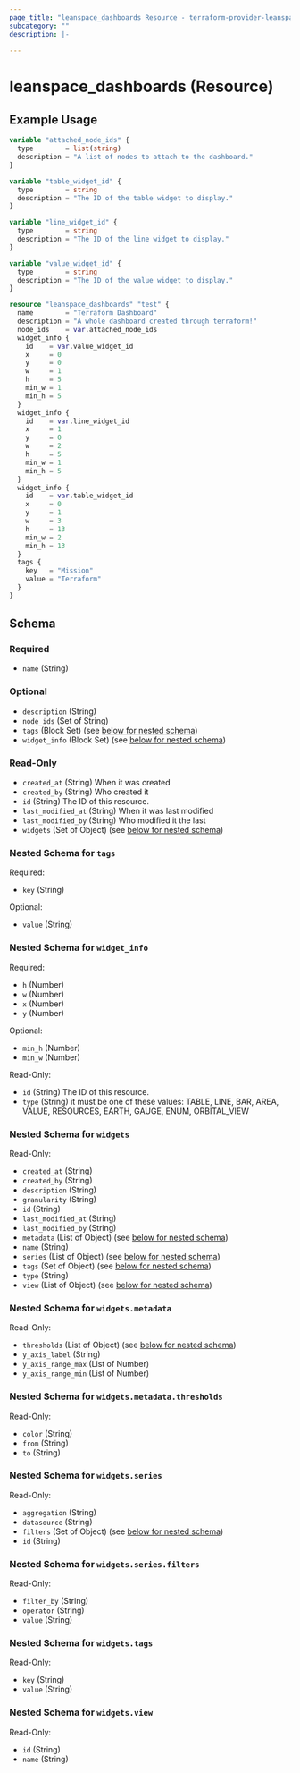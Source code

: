 ```yaml
---
page_title: "leanspace_dashboards Resource - terraform-provider-leanspace"
subcategory: ""
description: |-
  
---
```


# leanspace_dashboards (Resource)



## Example Usage

```terraform
variable "attached_node_ids" {
  type        = list(string)
  description = "A list of nodes to attach to the dashboard."
}

variable "table_widget_id" {
  type        = string
  description = "The ID of the table widget to display."
}

variable "line_widget_id" {
  type        = string
  description = "The ID of the line widget to display."
}

variable "value_widget_id" {
  type        = string
  description = "The ID of the value widget to display."
}

resource "leanspace_dashboards" "test" {
  name        = "Terraform Dashboard"
  description = "A whole dashboard created through terraform!"
  node_ids    = var.attached_node_ids
  widget_info {
    id    = var.value_widget_id
    x     = 0
    y     = 0
    w     = 1
    h     = 5
    min_w = 1
    min_h = 5
  }
  widget_info {
    id    = var.line_widget_id
    x     = 1
    y     = 0
    w     = 2
    h     = 5
    min_w = 1
    min_h = 5
  }
  widget_info {
    id    = var.table_widget_id
    x     = 0
    y     = 1
    w     = 3
    h     = 13
    min_w = 2
    min_h = 13
  }
  tags {
    key   = "Mission"
    value = "Terraform"
  }
}
```

<!-- schema generated by tfplugindocs -->
## Schema

### Required

- `name` (String)

### Optional

- `description` (String)
- `node_ids` (Set of String)
- `tags` (Block Set) (see [below for nested schema](#nestedblock--tags))
- `widget_info` (Block Set) (see [below for nested schema](#nestedblock--widget_info))

### Read-Only

- `created_at` (String) When it was created
- `created_by` (String) Who created it
- `id` (String) The ID of this resource.
- `last_modified_at` (String) When it was last modified
- `last_modified_by` (String) Who modified it the last
- `widgets` (Set of Object) (see [below for nested schema](#nestedatt--widgets))

<a id="nestedblock--tags"></a>
### Nested Schema for `tags`

Required:

- `key` (String)

Optional:

- `value` (String)


<a id="nestedblock--widget_info"></a>
### Nested Schema for `widget_info`

Required:

- `h` (Number)
- `w` (Number)
- `x` (Number)
- `y` (Number)

Optional:

- `min_h` (Number)
- `min_w` (Number)

Read-Only:

- `id` (String) The ID of this resource.
- `type` (String) it must be one of these values: TABLE, LINE, BAR, AREA, VALUE, RESOURCES, EARTH, GAUGE, ENUM, ORBITAL_VIEW


<a id="nestedatt--widgets"></a>
### Nested Schema for `widgets`

Read-Only:

- `created_at` (String)
- `created_by` (String)
- `description` (String)
- `granularity` (String)
- `id` (String)
- `last_modified_at` (String)
- `last_modified_by` (String)
- `metadata` (List of Object) (see [below for nested schema](#nestedobjatt--widgets--metadata))
- `name` (String)
- `series` (List of Object) (see [below for nested schema](#nestedobjatt--widgets--series))
- `tags` (Set of Object) (see [below for nested schema](#nestedobjatt--widgets--tags))
- `type` (String)
- `view` (List of Object) (see [below for nested schema](#nestedobjatt--widgets--view))

<a id="nestedobjatt--widgets--metadata"></a>
### Nested Schema for `widgets.metadata`

Read-Only:

- `thresholds` (List of Object) (see [below for nested schema](#nestedobjatt--widgets--metadata--thresholds))
- `y_axis_label` (String)
- `y_axis_range_max` (List of Number)
- `y_axis_range_min` (List of Number)

<a id="nestedobjatt--widgets--metadata--thresholds"></a>
### Nested Schema for `widgets.metadata.thresholds`

Read-Only:

- `color` (String)
- `from` (String)
- `to` (String)



<a id="nestedobjatt--widgets--series"></a>
### Nested Schema for `widgets.series`

Read-Only:

- `aggregation` (String)
- `datasource` (String)
- `filters` (Set of Object) (see [below for nested schema](#nestedobjatt--widgets--series--filters))
- `id` (String)

<a id="nestedobjatt--widgets--series--filters"></a>
### Nested Schema for `widgets.series.filters`

Read-Only:

- `filter_by` (String)
- `operator` (String)
- `value` (String)



<a id="nestedobjatt--widgets--tags"></a>
### Nested Schema for `widgets.tags`

Read-Only:

- `key` (String)
- `value` (String)


<a id="nestedobjatt--widgets--view"></a>
### Nested Schema for `widgets.view`

Read-Only:

- `id` (String)
- `name` (String)
